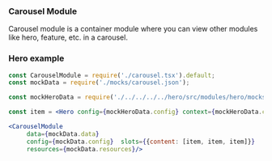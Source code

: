 ### Carousel Module

Carousel module is a container module where you can view other modules like hero, feature, etc. in a carousel. 

### Hero example

```jsx noeditor
const CarouselModule = require('./carousel.tsx').default;
const mockData = require('./mocks/carousel.json');

const mockHeroData = require('./../../../../hero/src/modules/hero/mocks/hero.json');

const item = <Hero config={mockHeroData.config} context={mockHeroData.context}/> ;

<CarouselModule
     data={mockData.data}
     config={mockData.config}  slots={{content: [item, item, item]}}
     resources={mockData.resources}/>